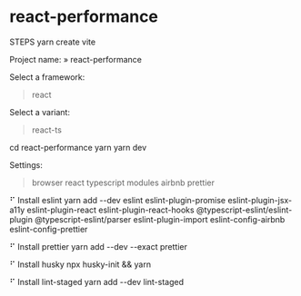 # react-performance

STEPS
yarn create vite

Project name: » react-performance

Select a framework:

> react

Select a variant:

> react-ts

cd react-performance
yarn
yarn dev

Settings:
> browser
> react
> typescript
> modules
> airbnb
> prettier

⠋ Install eslint
yarn add --dev eslint eslint-plugin-promise eslint-plugin-jsx-a11y eslint-plugin-react eslint-plugin-react-hooks @typescript-eslint/eslint-plugin @typescript-eslint/parser eslint-plugin-import eslint-config-airbnb eslint-config-prettier

⠋ Install prettier
yarn add --dev --exact prettier

⠋ Install husky
npx husky-init && yarn

⠋ Install lint-staged
yarn add --dev lint-staged

